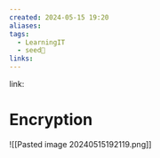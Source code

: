 ```yaml
---
created: 2024-05-15 19:20
aliases: 
tags:
  - LearningIT
  - seed🌱
links:
---
```


link:

# Encryption

![[Pasted image 20240515192119.png]]